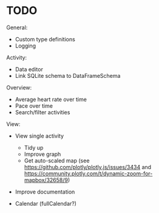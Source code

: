 # TODO

General:

- Custom type definitions
- Logging

Activity:

- Data editor
- Link SQLite schema to DataFrameSchema

Overview:

  - Average heart rate over time
  - Pace over time
  - Search/filter activities

View:

- View single activity

  - Tidy up
  - Improve graph
  - Get auto-scaled map (see https://github.com/plotly/plotly.js/issues/3434 and https://community.plotly.com/t/dynamic-zoom-for-mapbox/32658/9)

- Improve documentation

- Calendar (fullCalendar?)